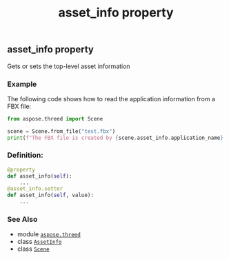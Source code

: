﻿---
title: asset_info property
second_title: Aspose.3D for Python via .NET API References
description: 
type: docs
weight: 160
url: /python-net/aspose.threed/scene/asset_info/
is_root: false
---

## asset_info property


Gets or sets the top-level asset information

### Example 


The following code shows how to read the application information from a FBX file:

```python
from aspose.threed import Scene

scene = Scene.from_file("test.fbx")
print(f"The FBX file is created by {scene.asset_info.application_name} {scene.asset_info.application_version}")

```
### Definition:
```python
@property
def asset_info(self):
    ...
@asset_info.setter
def asset_info(self, value):
    ...
```

### See Also
* module [`aspose.threed`](../../)
* class [`AssetInfo`](/3d/python-net/aspose.threed/assetinfo)
* class [`Scene`](/3d/python-net/aspose.threed/scene)
